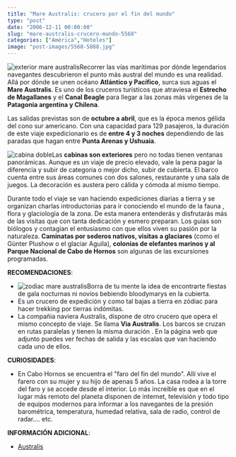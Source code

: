 ```yaml
---
title: "Mare Australis: crucero por el fin del mundo"
type: "post"
date: "2006-12-11 00:00:00"
slug: "mare-australis-crucero-mundo-5568"
categories: ["América","Hoteles"]
image: "post-images/5568-5888.jpg"
---
```


![exterior mare australis](post-images/5568-5888.jpg "exterior mare australis")Recorrer las vías marítimas por dónde legendarios navegantes descubrieron el punto más austral del mundo es una realidad. Allá por dónde se unen océano **Atlántico y Pacífico**, surca sus aguas el **Mare Australis**. Es uno de los cruceros turísticos que atraviesa el **Estrecho de Magallanes** y el **Canal Beagle** para llegar a las zonas más vírgenes de la **Patagonia argentina y Chilena**.

Las salidas previstas son de **octubre a abril**, que es la época menos gélida del cono sur americano. Con una capacidad para 129 pasajeros, la duración de este viaje expedicionario es de **entre 4 y 3 noches** dependiendo de las paradas que hagan entre **Punta Arenas y Ushuaia**.

![cabina doble](post-images/5568-5891.jpg "cabina doble")Las **cabinas son exteriores** pero no todas tienen ventanas panorámicas. Aunque es un viaje de precio elevado, vale la pena pagar la diferencia y subir de categoria o mejor dicho, subir de cubierta. El barco cuenta entre sus áreas comunes con dos salones, restaurante y una sala de juegos. La decoración es austera pero cálida y cómoda al mismo tiempo.

Durante todo el viaje se van haciendo expediciones diarias a tierra y se organizan charlas introductorias para ir conociendo el mundo de la fauna , flora y glaciología de la zona. De esta manera entenderás y disfrutarás más de las visitas que con tanta dedicación y esmero preparan. Los guias son biólogos y contagian el entusiasmo con que ellos viven su pasión por la naturaleza. **Caminatas por sederos nativos, visitas a glaciares** (como el Günter Plushow o el glaciar Aguila), **colonias de elefantes marinos y al Parque Nacional de Cabo de Hornos** son algunas de las excursiones programadas.

**RECOMENDACIONES**:

- ![zodiac mare australis](post-images/5568-5892.jpg "zodiac mare australis")Borra de tu mente la idea de encontrarte fiestas de gala nocturnas ni novios bebiendo bloodymarys en la cubierta.
- Es un crucero de expedición y como tal bajas a tierra en zódiac para hacer trekking por tierras indómitas.
- La compañia naviera Australis, dispone de otro crucero que opera el mismo concepto de viaje. Se llama **Via Australis**. Los barcos se cruzan en rutas paralelas y tienen la misma duración . En la página web que adjunto puedes ver fechas de salida y las escalas que van haciendo cada uno de ellos.

**CURIOSIDADES**:

- En Cabo Hornos se encuentra el "faro del fin del mundo". Allí vive el farero con su mujer y su hijo de apenas 5 años. La casa rodea a la torre del faro y se accede desde el interior. Lo más increible es que en el lugar más remoto del planeta disponen de internet, televisión y todo tipo de equipos modernos para informar a los navegantes de la presión barométrica, temperatura, humedad relativa, sala de radio, control de radar.... etc.

**INFORMACIÓN ADICIONAL**:

- [Australis](http://www.australis.com)